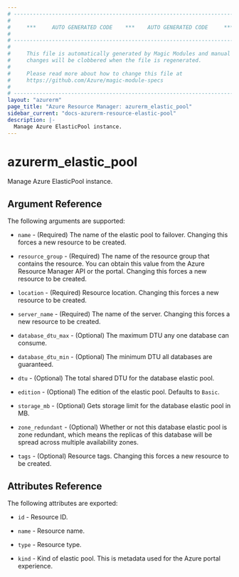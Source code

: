 ```yaml
---
# ----------------------------------------------------------------------------
#
#     ***     AUTO GENERATED CODE    ***    AUTO GENERATED CODE     ***
#
# ----------------------------------------------------------------------------
#
#     This file is automatically generated by Magic Modules and manual
#     changes will be clobbered when the file is regenerated.
#
#     Please read more about how to change this file at
#     https://github.com/Azure/magic-module-specs
#
# ----------------------------------------------------------------------------
layout: "azurerm"
page_title: "Azure Resource Manager: azurerm_elastic_pool"
sidebar_current: "docs-azurerm-resource-elastic-pool"
description: |-
  Manage Azure ElasticPool instance.
---
```


# azurerm_elastic_pool

Manage Azure ElasticPool instance.


## Argument Reference

The following arguments are supported:

* `name` - (Required) The name of the elastic pool to failover. Changing this forces a new resource to be created.

* `resource_group` - (Required) The name of the resource group that contains the resource. You can obtain this value from the Azure Resource Manager API or the portal. Changing this forces a new resource to be created.

* `location` - (Required) Resource location. Changing this forces a new resource to be created.

* `server_name` - (Required) The name of the server. Changing this forces a new resource to be created.

* `database_dtu_max` - (Optional) The maximum DTU any one database can consume.

* `database_dtu_min` - (Optional) The minimum DTU all databases are guaranteed.

* `dtu` - (Optional) The total shared DTU for the database elastic pool.

* `edition` - (Optional) The edition of the elastic pool. Defaults to `Basic`.

* `storage_mb` - (Optional) Gets storage limit for the database elastic pool in MB.

* `zone_redundant` - (Optional) Whether or not this database elastic pool is zone redundant, which means the replicas of this database will be spread across multiple availability zones.

* `tags` - (Optional) Resource tags. Changing this forces a new resource to be created.

## Attributes Reference

The following attributes are exported:

* `id` - Resource ID.

* `name` - Resource name.

* `type` - Resource type.

* `kind` - Kind of elastic pool.  This is metadata used for the Azure portal experience.
